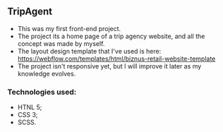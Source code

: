 ## TripAgent

- This was my first front-end project. 
- The project its a home page of a trip agency website, and all the concept was made by myself.
- The layout design template that I've used is here: https://webflow.com/templates/html/biznus-retail-website-template
- The project isn't responsive yet, but I will improve it later as my knowledge evolves.

### Technologies used:
- HTNL 5;
- CSS 3;
- SCSS.

